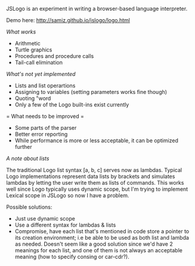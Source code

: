 JSLogo is an experiment in writing a browser-based language interpreter.

Demo here: http://samiz.github.io/jslogo/logo.html

*What works*

* Arithmetic
* Turtle graphics
* Procedures and procedure calls
* Tail-call elimination

*What's not yet implemented*

* Lists and list operartions
* Assigning to variables (setting parameters works fine though)
* Quoting "word
* Only a few of the Logo built-ins exist currently

= What needs to be improved =
* Some parts of the parser
* Better error reporting
* While performance is more or less acceptable, it can be optimized further

*A note about lists*

The traditional Logo list syntax [a, b, c] serves now as lambdas. Typical Logo implementations represent data lists by brackets and simulates lambdas by letting the user write them as lists of commands. This works well since Logo typically uses dynamic scope, but I'm trying to implement Lexical scope in JSLogo so now I have a problem.

Possible solutions:
* Just use dynamic scope
* Use a different syntax for lambdas & lists
* Compromise, have each list that's mentioned in code store a pointer to its creation environment; i.e be able to be used as both list and lambda as needed. Doesn't seem like a good solution since we'd have 2 meanings for each list, and one of them is not always an acceptable meaning (how to specify consing or car-cdr?).



